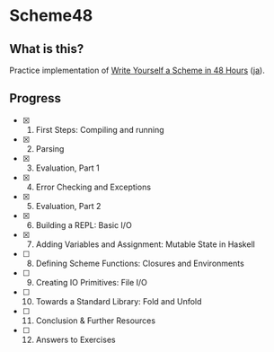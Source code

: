 # Scheme48

## What is this?

Practice implementation of [Write Yourself a Scheme in 48 Hours](https://en.wikibooks.org/wiki/Write_Yourself_a_Scheme_in_48_Hours) ([ja](https://ja.wikibooks.org/wiki/48%E6%99%82%E9%96%93%E3%81%A7Scheme%E3%82%92%E6%9B%B8%E3%81%93%E3%81%86)).

## Progress

- [x] 1. First Steps: Compiling and running
- [x] 2. Parsing
- [x] 3. Evaluation, Part 1
- [x] 4. Error Checking and Exceptions
- [x] 5. Evaluation, Part 2
- [x] 6. Building a REPL: Basic I/O
- [x] 7. Adding Variables and Assignment: Mutable State in Haskell
- [ ] 8. Defining Scheme Functions: Closures and Environments
- [ ] 9. Creating IO Primitives: File I/O
- [ ] 10. Towards a Standard Library: Fold and Unfold
- [ ] 11. Conclusion & Further Resources
- [ ] 12. Answers to Exercises
